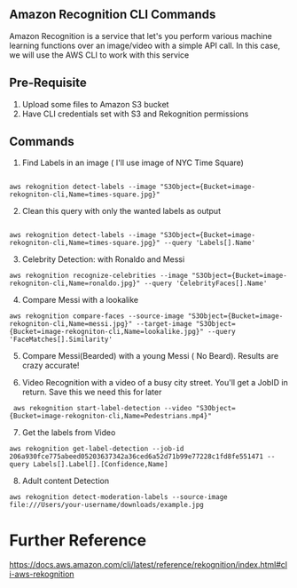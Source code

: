 ## Amazon Recognition CLI Commands
Amazon Recognition is a service that let's you perform various machine learning functions over an image/video with a simple API call. In this case, we will use the AWS CLI to work with this service


## Pre-Requisite
1) Upload some files to Amazon S3 bucket
2) Have CLI credentials set with S3 and Rekognition permissions

## Commands

1) Find Labels in an image ( I'll use image of NYC Time Square)
```console

aws rekognition detect-labels --image "S3Object={Bucket=image-rekogniton-cli,Name=times-square.jpg}"
```

2) Clean this query with only the wanted labels as output
```console

aws rekognition detect-labels --image "S3Object={Bucket=image-rekogniton-cli,Name=times-square.jpg}" --query 'Labels[].Name'
```

3)  Celebrity Detection: with Ronaldo and Messi
```console
aws rekognition recognize-celebrities --image "S3Object={Bucket=image-rekogniton-cli,Name=ronaldo.jpg}" --query 'CelebrityFaces[].Name'
```
4) Compare Messi with a lookalike
```console
aws rekognition compare-faces --source-image "S3Object={Bucket=image-rekogniton-cli,Name=messi.jpg}" --target-image "S3Object={Bucket=image-rekogniton-cli,Name=lookalike.jpg}" --query 'FaceMatches[].Similarity'
```

5) Compare Messi(Bearded) with a young Messi ( No Beard). Results are crazy accurate!


6) Video Recognition with a video of a busy city street. You'll get a JobID in return. Save this we need this for later
```console
 aws rekognition start-label-detection --video "S3Object={Bucket=image-rekogniton-cli,Name=Pedestrians.mp4}"

```

7) Get the labels from Video
```console
aws rekognition get-label-detection --job-id  206a930fce775abeed05203637342a36ced6a52d71b99e77228c1fd8fe551471 --query Labels[].Label[].[Confidence,Name]
```


8) Adult content Detection
```
aws rekognition detect-moderation-labels --source-image file:///Users/your-username/downloads/example.jpg

```
# Further Reference
https://docs.aws.amazon.com/cli/latest/reference/rekognition/index.html#cli-aws-rekognition
